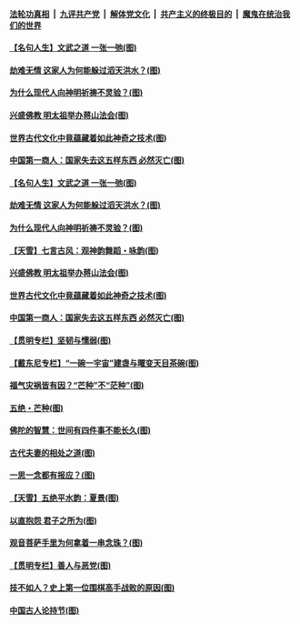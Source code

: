 

####  [法轮功真相](../../../../basic/blob/master/README.md?t=06081731) &nbsp;|&nbsp; [九评共产党](../../../../9ping.md/blob/master/README.md?t=06081731) &nbsp;|&nbsp; [解体党文化](../../../../jtdwh.md/blob/master/README.md?t=06081731)  &nbsp;|&nbsp; [共产主义的终极目的](../../../../gczydzjmd.md/blob/master/README.md?t=06081731) &nbsp;|&nbsp; [魔鬼在统治我们的世界](../../../../mgztzwmdsj.md/blob/master/README.md?t=06081731) 

#### [【名句人生】文武之道 一张一弛(图)](../pages/p7/935860.md?t=06081731) 

#### [劫难无情 这家人为何能躲过滔天洪水？(图)](../pages/p7/935771.md?t=06081731) 

#### [为什么现代人向神明祈祷不灵验？(图)](../pages/p7/935481.md?t=06081731) 

#### [兴盛佛教 明太祖举办蒋山法会(图)](../pages/p7/935483.md?t=06081731) 

#### [世界古代文化中竟蕴藏着如此神奇之技术(图)](../pages/p7/935472.md?t=06081731) 

#### [中国第一商人：国家失去这五样东西 必然灭亡(图)](../pages/p7/935577.md?t=06081731) 

#### [【名句人生】文武之道 一张一弛(图)](../pages/p7/935860.md?t=06081731) 

#### [劫难无情 这家人为何能躲过滔天洪水？(图)](../pages/p7/935771.md?t=06081731) 

#### [为什么现代人向神明祈祷不灵验？(图)](../pages/p7/935481.md?t=06081731) 

#### [【天雪】七言古风：观神韵舞蹈・咏韵(图)](../pages/p7/935584.md?t=06081731) 

#### [兴盛佛教 明太祖举办蒋山法会(图)](../pages/p7/935483.md?t=06081731) 

#### [世界古代文化中竟蕴藏着如此神奇之技术(图)](../pages/p7/935472.md?t=06081731) 

#### [中国第一商人：国家失去这五样东西 必然灭亡(图)](../pages/p7/935577.md?t=06081731) 

#### [【贯明专栏】坚韧与懦弱(图)](../pages/p7/935373.md?t=06081731) 

#### [【戴东尼专栏】“一碗一宇宙”建盏与曜变天目茶碗(图)](../pages/p7/933793.md?t=06081731) 

#### [福气灾祸皆有因？“芒种”不“茫种”(图)](../pages/p7/897588.md?t=06081731) 

#### [五绝・芒种(图)](../pages/p7/935583.md?t=06081731) 

#### [佛陀的智慧：世间有四件事不能长久(图)](../pages/p7/935487.md?t=06081731) 

#### [古代夫妻的相处之道(图)](../pages/p7/935162.md?t=06081731) 

#### [一思一念都有报应？(图)](../pages/p7/935469.md?t=06081731) 

#### [【天雪】五绝平水韵：夏景(图)](../pages/p7/935368.md?t=06081731) 

#### [以直抱怨 君子之所为(图)](../pages/p7/935160.md?t=06081731) 

#### [观音菩萨手里为何拿着一串念珠？(图)](../pages/p7/935287.md?t=06081731) 

#### [【贯明专栏】善人与恶党(图)](../pages/p7/935272.md?t=06081731) 

#### [技不如人？史上第一位围棋高手战败的原因(图)](../pages/p7/935156.md?t=06081731) 

#### [中国古人论持节(图)](../pages/p7/935158.md?t=06081731) 

